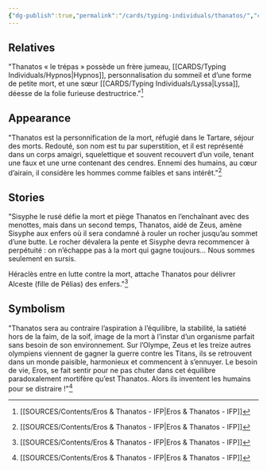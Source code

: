```yaml
---
{"dg-publish":true,"permalink":"/cards/typing-individuals/thanatos/","created":"2023-01-21T15:15:11.756+01:00","updated":"2023-03-08T10:04:30.708+01:00"}
---
```



## Relatives 
"Thanatos « le trépas » possède un frère jumeau, [[CARDS/Typing Individuals/Hypnos\|Hypnos]], personnalisation du sommeil et d’une forme de petite mort, et une sœur [[CARDS/Typing Individuals/Lyssa\|Lyssa]], déesse de la folie furieuse destructrice."[^1]  

## Appearance
"Thanatos est la personnification de la mort, réfugié dans le Tartare, séjour des morts. Redouté, son nom est tu par superstition, et il est représenté dans un corps amaigri, squelettique et souvent recouvert d’un voile, tenant une faux et une urne contenant des cendres. Ennemi des humains, au cœur d’airain, il considère les hommes comme faibles et sans intérêt."[^1]

## Stories 
"Sisyphe le rusé défie la mort et piège Thanatos en l’enchaînant avec des menottes, mais dans un second temps, Thanatos, aidé de Zeus, amène Sisyphe aux enfers où il sera condamné à rouler un rocher jusqu’au sommet d’une butte. Le rocher dévalera la pente et Sisyphe devra recommencer à perpétuité : on n’échappe pas à la mort qui gagne toujours… Nous sommes seulement en sursis.  

Héraclès entre en lutte contre la mort, attache Thanatos pour délivrer Alceste (fille de Pélias) des enfers."[^1] 

## Symbolism
"Thanatos sera au contraire l’aspiration à l’équilibre, la stabilité, la satiété hors de la faim, de la soif, image de la mort à l’instar d’un organisme parfait sans besoin de son environnement. Sur l’Olympe, Zeus et les treize autres olympiens viennent de gagner la guerre contre les Titans, ils se retrouvent dans un monde paisible, harmonieux et commencent à s’ennuyer. Le besoin de vie, Eros, se fait sentir pour ne pas chuter dans cet équilibre paradoxalement mortifère qu’est Thanatos. Alors ils inventent les humains pour se distraire !"[^1] 


[^1]: [[SOURCES/Contents/Eros & Thanatos - IFP\|Eros & Thanatos - IFP]]